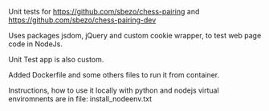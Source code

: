 Unit tests for https://github.com/sbezo/chess-pairing and https://github.com/sbezo/chess-pairing-dev 

Uses packages jsdom, jQuery and custom cookie wrapper, to test web page code in NodeJs.

Unit Test app is also custom.

Added Dockerfile and some others files to run it from container.

Instructions, how to use it locally with python and nodejs virtual enviromnents are in file: install_nodeenv.txt
